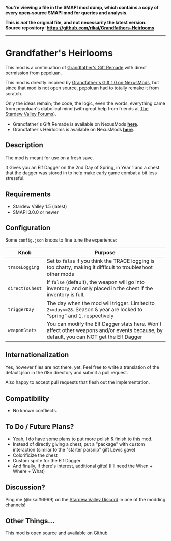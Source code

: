 **You're viewing a file in the SMAPI mod dump, which contains a copy of every open-source SMAPI mod
for queries and analysis.**

**This is _not_ the original file, and not necessarily the latest version.**  
**Source repository: https://github.com/rikai/Grandfathers-Heirlooms**

----

# Grandfather's Heirlooms

This mod is a continuation of [Grandfather's Gift Remade](https://www.nexusmods.com/stardewvalley/mods/4151) with direct permission from pepoluan.

This mod is directly inspired by [Grandfather's Gift 1.0 on NexusMods](https://www.nexusmods.com/stardewvalley/mods/985), but since that mod is not open source, pepoluan had to totally remake it from scratch.

Only the ideas remain; the code, the logic, even the words, everything came from pepoluan's diabolical mind (with great help from friends at [The Stardew Valley Forums](https://community.playstarbound.com/forums/mods.215/)).

* Grandfather's Gift Remade is available on NexusMods [**here**](https://www.nexusmods.com/stardewvalley/mods/4151).
* Grandfather's Heirlooms is available on NexusMods [**here**](https://www.nexusmods.com/stardewvalley/mods/8557).

## Description

The mod is meant for use on a fresh save.

It Gives you an Elf Dagger on the 2nd Day of Spring, in Year 1 and a chest that the dagger was stored in to help make early game combat a bit less stressful.

## Requirements

* Stardew Valley 1.5 (latest)
* SMAPI 3.0.0 or newer

## Configuration

Some `config.json` knobs to fine tune the experience:

| Knob        | Purpose |
|-------------|---------|
|`traceLogging` | Set to `false` if you think the TRACE logging is too chatty, making it difficult to troubleshoot other mods |
|`directToChest`| If `false` (default), the weapon will go into inventory, and only placed in the chest if the inventory is full. |
|`triggerDay`   | The day when the mod will trigger. Limited to `2<=day<=28`. Season & year are locked to "spring" and 1, respectively |
|`weaponStats`  | You can modify the Elf Dagger stats here. Won't affect other weapons and/or events because, by default, you can NOT get the Elf Dagger |

## Internationalization 

Yes, however files are not there, yet. Feel free to write a translation of the default.json in the i18n directory and submit a pull request.

Also happy to accept pull requests that flesh out the implementation.

## Compatibility

* No known confliects.

## To Do / Future Plans?

* Yeah, I do have some plans to put more polish & finish to this mod.
* Instead of directly giving a chest, put a "package" with custom interaction (similar to the "starter parsnip" gift Lewis gave)
* Colorificize the chest
* Custom sprite for the Elf Dagger
* And finally, if there's interest, additional gifts! (I'll need the When + Where + What)

## Discussion?

Ping me (@rikai#6969) on the [Stardew Valley Discord](https://discord.com/invite/stardewvalley) in one of the modding channels!

## Other Things...

This mod is open source and available [on Github](https://github.com/rikai/Grandfathers-Heirlooms/)
